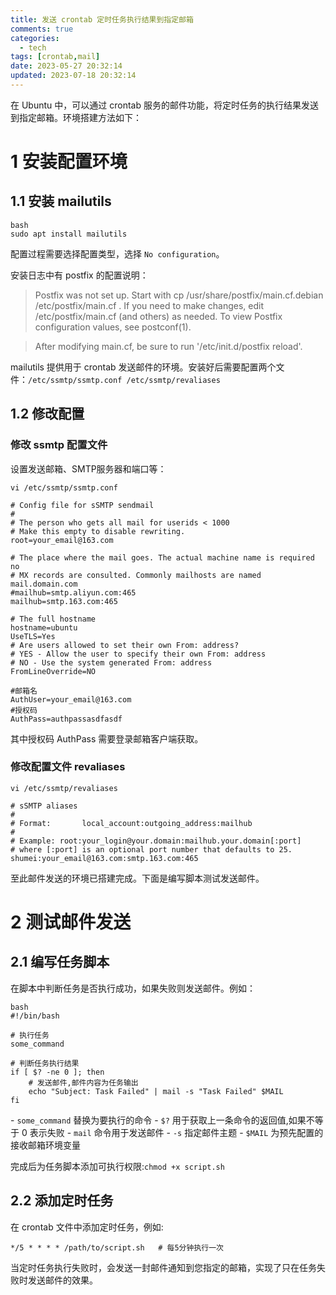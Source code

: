```yaml
---
title: 发送 crontab 定时任务执行结果到指定邮箱
comments: true
categories:
  - tech
tags: [crontab,mail]
date: 2023-05-27 20:32:14
updated: 2023-07-18 20:32:14
---
```


在 Ubuntu 中，可以通过 crontab 服务的邮件功能，将定时任务的执行结果发送到指定邮箱。环境搭建方法如下：

# 1 安装配置环境

## 1.1 安装 mailutils

```shell
bash 
sudo apt install mailutils
```

配置过程需要选择配置类型，选择 `No configuration`。

安装日志中有 postfix 的配置说明：

> Postfix was not set up.  Start with
>   cp /usr/share/postfix/main.cf.debian /etc/postfix/main.cf
> .  If you need to make changes, edit
> /etc/postfix/main.cf (and others) as needed.  To view Postfix configuration
> values, see postconf(1).

> After modifying main.cf, be sure to run '/etc/init.d/postfix reload'.

mailutils 提供用于 crontab 发送邮件的环境。安装好后需要配置两个文件：`/etc/ssmtp/ssmtp.conf /etc/ssmtp/revaliases`

## 1.2 修改配置

### 修改 ssmtp 配置文件

设置发送邮箱、SMTP服务器和端口等：

`vi /etc/ssmtp/ssmtp.conf`

```shell
# Config file for sSMTP sendmail
#
# The person who gets all mail for userids < 1000
# Make this empty to disable rewriting.
root=your_email@163.com

# The place where the mail goes. The actual machine name is required no
# MX records are consulted. Commonly mailhosts are named mail.domain.com
#mailhub=smtp.aliyun.com:465
mailhub=smtp.163.com:465

# The full hostname
hostname=ubuntu
UseTLS=Yes
# Are users allowed to set their own From: address?
# YES - Allow the user to specify their own From: address
# NO - Use the system generated From: address
FromLineOverride=NO

#邮箱名
AuthUser=your_email@163.com
#授权码
AuthPass=authpassasdfasdf

```

其中授权码 AuthPass 需要登录邮箱客户端获取。

### 修改配置文件 revaliases

`vi /etc/ssmtp/revaliases`

```shell
# sSMTP aliases
#
# Format:       local_account:outgoing_address:mailhub
#
# Example: root:your_login@your.domain:mailhub.your.domain[:port]
# where [:port] is an optional port number that defaults to 25.
shumei:your_email@163.com:smtp.163.com:465
```

至此邮件发送的环境已搭建完成。下面是编写脚本测试发送邮件。

# 2 测试邮件发送

## 2.1 编写任务脚本

在脚本中判断任务是否执行成功，如果失败则发送邮件。例如：

```shell
bash
#!/bin/bash

# 执行任务
some_command

# 判断任务执行结果
if [ $? -ne 0 ]; then
    # 发送邮件,邮件内容为任务输出
    echo "Subject: Task Failed" | mail -s "Task Failed" $MAIL 
fi 
```

\- `some_command` 替换为要执行的命令
\- `$?` 用于获取上一条命令的返回值,如果不等于 0 表示失败
\- `mail` 命令用于发送邮件
\- `-s` 指定邮件主题
\- `$MAIL` 为预先配置的接收邮箱环境变量

完成后为任务脚本添加可执行权限:`chmod +x script.sh`

## 2.2 添加定时任务

在 crontab 文件中添加定时任务，例如:

```shell
*/5 * * * * /path/to/script.sh   # 每5分钟执行一次
```

当定时任务执行失败时，会发送一封邮件通知到您指定的邮箱，实现了只在任务失败时发送邮件的效果。

